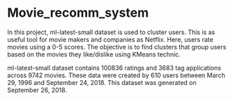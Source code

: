 # Movie_recomm_system
In this project, ml-latest-small dataset is used to cluster users. This is as useful tool for movie makers and companies as Netflix.
Here, users rate movies using a 0-5 scores. The objective is to find clusters that group users based on the movies they like/dislike using KMeans technic.

ml-latest-small dataset contains 100836 ratings and 3683 tag applications across 9742 movies. These data were created by 610 users between March 29, 1996 and September 24, 2018. This dataset was generated on September 26, 2018.
